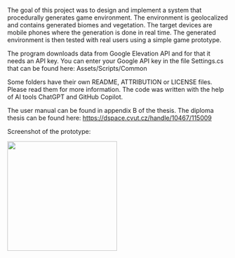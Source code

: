 The goal of this project was to design and implement a system that procedurally generates game environment.
The environment is geolocalized and contains generated biomes and vegetation.
The target devices are mobile phones where the generation is done in real time. 
The generated environment is then tested with real users using a simple game prototype.

The program downloads data from Google Elevation API and for that it needs an API key. 
You can enter your Google API key in the file Settings.cs that can be found here: Assets/Scripts/Common

Some folders have their own README, ATTRIBUTION or LICENSE files. Please read them for more information.
The code was written with the help of AI tools ChatGPT and GitHub Copilot.

The user manual can be found in appendix B of the thesis. The diploma thesis can be found here: https://dspace.cvut.cz/handle/10467/115009

Screenshot of the prototype:

<img src="https://github.com/user-attachments/assets/538aa1fb-94ca-4aee-bee3-4cf24ca9fcfb" width="250" />
